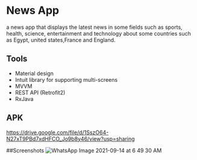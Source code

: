 # News App

a news app that displays the latest news in some fields such as sports, health, science,
entertainment and technology about some countries such as Egypt, united states,France and England.
####
## Tools

- Material design
- Intuit library for supporting multi-screens
- MVVM
- REST API (Retrofit2)
- RxJava

## APK

https://drive.google.com/file/d/1SszO64-N27xT9PBd7xdHFCO_Jo9b8y46/view?usp=sharing

##Screenshots
![WhatsApp Image 2021-09-14 at 6 49 30 AM](https://user-images.githubusercontent.com/74308533/133197676-f6fc2809-f462-46f7-bbb5-323db6d1fb4e.jpeg)
